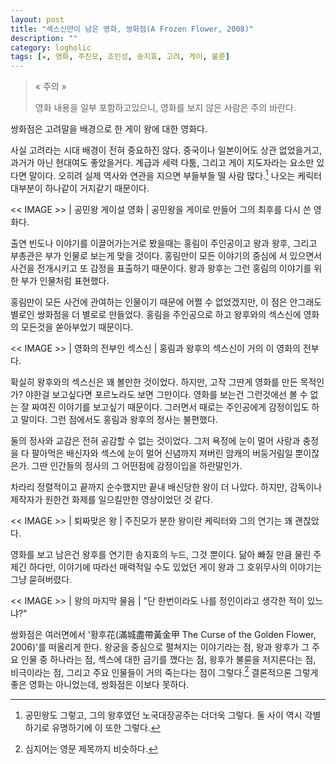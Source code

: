 ```yaml
---
layout: post
title: "섹스신만이 남은 영화, 쌍화점(A Frozen Flower, 2008)"
description: ""
category: logholic
tags: [★, 영화, 주진모, 조인성, 송지효, 고려, 게이, 불륜]
---
```


> « 주의 »
>
> 영화 내용을 일부 포함하고있으니, 영화를 보지 않은 사람은 주의 바란다.


쌍화점은 고려말을 배경으로 한 게이 왕에 대한 영화다.

사실 고려라는 시대 배경이 전혀 중요하진 않다.
중국이나 일본이어도 상관 없었을거고, 과거가 아닌 현대여도 좋았을거다.
계급과 세력 다툼, 그리고 게이 지도자라는 요소만 있다면 말이다.
오히려 실제 역사와 연관을 지으면 부들부들 떨 사람 많다.[^1]
나오는 케릭터 대부분이 하나같이 거지같기 때문이다.

[^1]: 공민왕도 그렇고, 그의 왕후였던 노국대장공주는 더더욱 그렇다. 둘 사이 역시 각별하기로 유명하기에 이 또한 그렇다.


<< IMAGE >> | 공민왕 게이설 영화 | 공민왕을 게이로 만들어 그의 최후를 다시 쓴 영화다.


출연 빈도나 이야기를 이끌어가는거로 봤을때는 홍림이 주인공이고 왕과 왕후, 그리고 부총관은 부가 인물로 보는게 맞을 것이다.
홍림만이 모든 이야기의 중심에 서 있으면서 사건을 전개시키고 또 감정을 표출하기 때문이다.
왕과 왕후는 그런 홍림의 이야기를 위한 부가 인물처럼 표현했다.

홍림만이 모든 사건에 관여하는 인물이기 때문에 어쩔 수 없었겠지만,
이 점은 안그래도 별로인 쌍화점을 더 별로로 만들었다.
홍림을 주인공으로 하고 왕후와의 섹스신에 영화의 모든것을 쏟아부었기 때문이다.


<< IMAGE >> | 영화의 전부인 섹스신 | 홍림과 왕후의 섹스신이 거의 이 영화의 전부다.


확실히 왕후와의 섹스신은 꽤 볼만한 것이었다.
하지만, 고작 그딴게 영화를 만든 목적인가?
야한걸 보고싶다면 포르노라도 보면 그만이다.
영화를 보는건 그런것에선 볼 수 없는 잘 짜여진 이야기를 보고싶기 때문이다.
그러면서 때로는 주인공에게 감정이입도 하고 말이다.
그런 점에서도 홍림과 왕후의 정사는 불편했다.

둘의 정사와 교감은 전혀 공감할 수 없는 것이었다.
그저 욕정에 눈이 멀어 사랑과 충정을 다 팔아먹은 배신자와 섹스에 눈이 멀어 신념까지 져버린 암캐의 버둥거림일 뿐이잖은가.
그딴 인간들의 정사의 그 어떤점에 감정이입을 하란말인가.

차라리 정렬적이고 끝까지 순수했지만 끝내 배신당한 왕이 더 나았다.
하지만, 감독이나 제작자가 원한건 화제를 일으킬만한 영상이었던 것 같다.


<< IMAGE >> | 퇴짜맞은 왕 | 주진모가 분한 왕이란 케릭터와 그의 연기는 꽤 괜찮았다.


영화를 보고 남은건 왕후를 연기한 송지효의 누드, 그것 뿐이다.
닮아 빠질 만큼 물린 주제긴 하다만,
이야기에 따라선 매력적일 수도 있었던 게이 왕과 그 호위무사의 이야기는 그냥 묻혀버렸다.


<< IMAGE >> | 왕의 마지막 물음 | "단 한번이라도 나를 정인이라고 생각한 적이 있느냐?"


쌍화점은 여러면에서 '황후花(滿城盡帶黃金甲 The Curse of the Golden Flower, 2006)'를 떠올리게 한다.
왕궁을 중심으로 펼쳐지는 이야기라는 점, 왕과 왕후가 그 주요 인물 중 하나라는 점, 섹스에 대한 금기를 깼다는 점, 왕후가 불륜을 저지른다는 점, 비극이라는 점, 그리고 주요 인물들이 거의 죽는다는 점이 그렇다.[^2]
결론적으론 그렇게 좋은 영화는 아니었는데, 쌍화점은 이보다 못하다.

[^2]: 심지어는 영문 제목까지 비슷하다.

